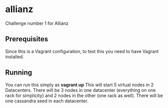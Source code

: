 # allianz
Challenge number 1 for Allianz

## Prerequisites
Since this is a Vagrant configuration, to test this you need to have Vagrant installed.

## Running
You can run this simply as
**vagrant up**
This will start 5 virtual nodes in 2 Datacenters.
There will be 3 nodes in one datacenter (everything on one rack for simplicity) and 2 nodes in the other (one rack as well). There will be one cassandra seed in each datacenter.
